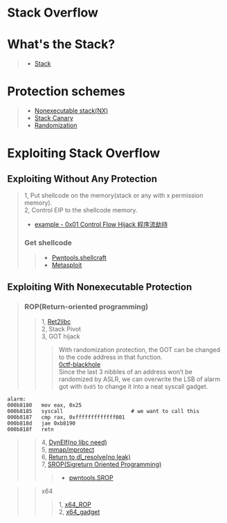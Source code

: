 Stack Overflow
=
# What's the Stack?
> * [Stack](https://en.wikipedia.org/wiki/Stack_(abstract_data_type))

# Protection schemes
> * [Nonexecutable stack(NX)](https://en.wikipedia.org/wiki/NX_bit)
> * [Stack Canary](https://en.wikipedia.org/wiki/Stack_buffer_overflow#Stack_canaries)
> * [Randomization](https://en.wikipedia.org/wiki/Stack_buffer_overflow#Randomization)

# Exploiting Stack Overflow
## Exploiting Without Any Protection
> 1, Put shellcode on the memory(stack or any with x permission memory).<br>
> 2, Control EIP to the shellcode memory.<br>
> * [example - 0x01 Control Flow Hijack 程序流劫持](https://www.tuicool.com/articles/ZruA7bZ)
> ### Get shellcode
>> * [Pwntools.shellcraft](http://pwntools.readthedocs.io/en/stable/shellcraft.html)
>> * [Metasploit](https://www.offensive-security.com/metasploit-unleashed/msfvenom/)

## Exploiting With Nonexecutable Protection
> ### ROP(Return-oriented programming)
>> 1, [Ret2libc](https://www.tuicool.com/articles/ZruA7bZ)<br>
>> 2, Stack Pivot<br>
>> 3, GOT hijack<br>
>>> With randomization protection, the GOT can be changed to the code address in that function.<br> 
>>> [0ctf-blackhole](https://kileak.github.io/ctf/2018/0ctf-qual-blackhole/)<br>
>>> Since the last 3 nibbles of an address won’t be randomized by ASLR, we can overwrite the LSB of alarm got with `0x85` to change it into a neat syscall gadget.<br>
```code
alarm:
000b8180   mov eax, 0x25
000b8185   syscall                      # we want to call this
000b8187   cmp rax, 0xfffffffffffff001
000b818d   jae 0xb8190
000b818f   retn
```
>> 4, [DynElf(no libc need)](http://docs.pwntools.com/en/stable/dynelf.html?highlight=DynElf)<br>
>> 5, [mmap/mprotect](https://www.tuicool.com/articles/IfYZri3)<br>
>> 6, [Return to dl_resolve(no leak)](http://rk700.github.io/2015/08/09/return-to-dl-resolve)<br>
>> 7, [SROP(Sigreturn Oriented Programming)](https://blog.csdn.net/zsj2102/article/details/78561112)<br>
>>> * [pwntools.SROP](http://docs.pwntools.com/en/stable/rop/srop.html?highlight=SROP)<br>

>> x64
>>> 1, [x64_ROP](https://www.tuicool.com/articles/ZzI7FrI)<br>
>>> 2, [x64_gadget](https://www.tuicool.com/articles/IfYZri3)
